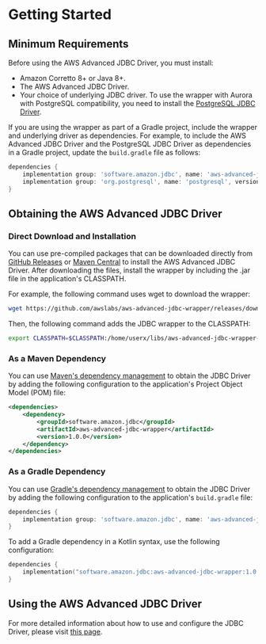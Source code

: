 # Getting Started

## Minimum Requirements

Before using the AWS Advanced JDBC Driver, you must install:

- Amazon Corretto 8+ or Java 8+.
- The AWS Advanced JDBC Driver.
- Your choice of underlying JDBC driver. To use the wrapper with Aurora with PostgreSQL compatibility, you need to install the [PostgreSQL JDBC Driver](https://github.com/pgjdbc/pgjdbc).

If you are using the wrapper as part of a Gradle project, include the wrapper and underlying driver as dependencies.  For example, to include the AWS Advanced JDBC Driver and the PostgreSQL JDBC Driver as dependencies in a Gradle project, update the ```build.gradle``` file as follows:

```gradle
dependencies {
    implementation group: 'software.amazon.jdbc', name: 'aws-advanced-jdbc-wrapper', version: '1.0.0'
    implementation group: 'org.postgresql', name: 'postgresql', version: '42.4.0'
}
```

## Obtaining the AWS Advanced JDBC Driver

### Direct Download and Installation

You can use pre-compiled packages that can be downloaded directly from [GitHub Releases](https://github.com/awslabs/aws-advanced-jdbc-wrapper/releases) or [Maven Central](https://search.maven.org/search?q=g:software.amazon.jdbc) to install the AWS Advanced JDBC Driver. After downloading the files, install the wrapper by including the .jar file in the application's CLASSPATH.

For example, the following command uses wget to download the wrapper:

```bash
wget https://github.com/awslabs/aws-advanced-jdbc-wrapper/releases/download/1.0.0/aws-advanced-jdbc-wrapper-1.0.0.jar
```

Then, the following command adds the JDBC wrapper to the CLASSPATH:

```bash
export CLASSPATH=$CLASSPATH:/home/userx/libs/aws-advanced-jdbc-wrapper-1.0.0.jar
```

### As a Maven Dependency

You can use [Maven's dependency management](https://search.maven.org/search?q=g:software.amazon.jdbc) to obtain the JDBC Driver by adding the following configuration to the application's Project Object Model (POM) file:

```xml
<dependencies>
    <dependency>
        <groupId>software.amazon.jdbc</groupId>
        <artifactId>aws-advanced-jdbc-wrapper</artifactId>
        <version>1.0.0</version>
    </dependency>
</dependencies>
```

### As a Gradle Dependency

You can use [Gradle's dependency management](https://search.maven.org/search?q=g:software.amazon.jdbc) to obtain the JDBC Driver by adding the following configuration to the application's ```build.gradle``` file:

```gradle
dependencies {
    implementation group: 'software.amazon.jdbc', name: 'aws-advanced-jdbc-wrapper', version: '1.0.0'
}
```

To add a Gradle dependency in a Kotlin syntax, use the following configuration:

```kotlin
dependencies {
    implementation("software.amazon.jdbc:aws-advanced-jdbc-wrapper:1.0.0")
}
```

## Using the AWS Advanced JDBC Driver

For more detailed information about how to use and configure the JDBC Driver, please visit [this page](./using-the-jdbc-wrapper/UsingTheJdbcWrapper.md).
